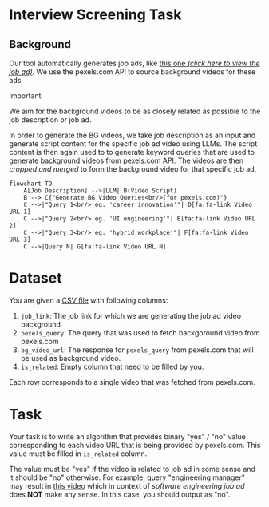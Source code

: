 # Interview Screening Task 

## Background

Our tool automatically generates job ads, like [this one *(click here to view the job ad)*](https://drive.google.com/file/d/1mra8zrVSOoAEOp01m-cM8NZpWTEuhfr1/view?usp=sharing). We use the pexels.com API to source background videos for these ads.

> [!IMPORTANT]  
> We aim for the background videos to be as closely related as possible to the job description or job ad.


In order to generate the BG videos, we take job description as an input and generate script content for the specific job ad video using LLMs. The script content is then again used to to generate keyword queries that are used to generate background videos from pexels.com API. The videos are then *cropped and merged* to form the background video for that specific job ad.

```mermaid 
flowchart TD
    A[Job Description] -->|LLM| B(Video Script)
    B --> C{"Generate BG Video Queries<br/>(for pexels.com)"}
    C -->|"Query 1<br/> eg. 'career innovation'"| D[fa:fa-link Video URL 1]
    C -->|"Query 2<br/> eg. 'UI engineering'"| E[fa:fa-link Video URL 2]
    C -->|"Query 3<br/> eg. 'hybrid workplace'"| F[fa:fa-link Video URL 3]
    C -->|Query N| G[fa:fa-link Video URL N]
```

# Dataset

You are given a [CSV file](./screening_task_data.csv) with following columns:

1. `job_link`: The job link for which we are generating the job ad video background
2. `pexels_query`: The query that was used to fetch backgoround video from pexels.com
3. `bg_video_url`: The response for `pexels_query` from pexels.com that will be used as background video.
4. `is_related`: Empty column that need to be filled by you.

Each row corresponds to a single video that was fetched from pexels.com.

# Task

Your task is to write an algorithm that provides binary "yes" / "no" value corresponding to each video URL that is being provided by pexels.com. This value must be filled in `is_related` column.

The value must be "yes" if the video is related to job ad in some sense and it should be "no" otherwise. For example, query "engineering manager" may result in [this video](https://videos.pexels.com/video-files/8488276/8488276-hd_1920_1080_30fps.mp4) which in context of *software engineering job ad* does **NOT** make any sense. In this case, you should output as "no".

